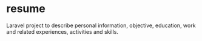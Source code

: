 # resume
Laravel project to describe personal information, objective, education, work and related experiences, activities and skills.
